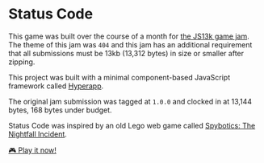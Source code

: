 # Status Code

This game was built over the course of a month for [the JS13k game jam](https://js13kgames.com/). The theme of this jam was `404` and this jam has an additional requirement that all submissions must be 13kb (13,312 bytes) in size or smaller after zipping.

This project was built with a minimal component-based JavaScript framework called [Hyperapp](https://github.com/jorgebucaran/hyperapp).

The original jam submission was tagged at `1.0.0` and clocked in at 13,144 bytes, 168 bytes under budget.

Status Code was inspired by an old Lego web game called [Spybotics: The Nightfall Incident](https://brickipedia.fandom.com/wiki/The_Nightfall_Incident).

[🎮 Play it now!](https://status-code.netlify.app)
